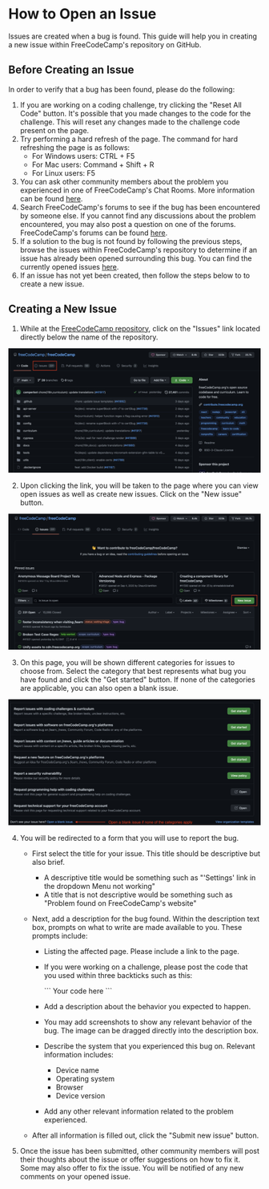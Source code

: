 # How to Open an Issue

Issues are created when a bug is found. This guide will help you in creating a new issue within FreeCodeCamp's repository on GitHub.

## Before Creating an Issue

In order to verify that a bug has been found, please do the following:

1. If you are working on a coding challenge, try clicking the "Reset All Code" button. It's possible that you made changes to the code for the challenge. This will reset any changes made to the challenge code present on the page.
2. Try performing a hard refresh of the page. The command for hard refreshing the page is as follows:
   - For Windows users: CTRL + F5
   - For Mac users: Command + Shift + R
   - For Linux users: F5
3. You can ask other community members about the problem you experienced in one of FreeCodeCamp's Chat Rooms. More information can be found [here](https://forum.freecodecamp.org/t/how-to-get-help-on-gitter/19130).
4. Search FreeCodeCamp's forums to see if the bug has been encountered by someone else. If you cannot find any discussions about the problem encountered, you may also post a question on one of the forums. FreeCodeCamp's forums can be found [here](https://forum.freecodecamp.org/).
5. If a solution to the bug is not found by following the previous steps, browse the issues within FreeCodeCamp's repository to determine if an issue has already been opened surrounding this bug. You can find the currently opened issues [here](https://github.com/freeCodeCamp/freeCodeCamp/issues).
6. If an issue has not yet been created, then follow the steps below to to create a new issue.

## Creating a New Issue

1. While at the [FreeCodeCamp repository](https://github.com/freeCodeCamp/freeCodeCamp), click on the "Issues" link located directly below the name of the repository.

![Issue Location](./images/issue/issue.png)

2. Upon clicking the link, you will be taken to the page where you can view open issues as well as create new issues. Click on the "New issue" button.

![Create a new Issue](./images/issue/new-issue.png)

3. On this page, you will be shown different categories for issues to choose from. Select the category that best represents what bug you have found and click the "Get started" button. If none of the categories are applicable, you can also open a blank issue.

![Issue Types](./images/issue/issue-types.png)

4. You will be redirected to a form that you will use to report the bug.

   - First select the title for your issue. This title should be descriptive but also brief.
     - A descriptive title would be something such as "'Settings' link in the dropdown Menu not working"
     - A title that is not descriptive would be something such as "Problem found on FreeCodeCamp's website"
   - Next, add a description for the bug found. Within the description text box, prompts on what to write are made available to you. These prompts include:

     - Listing the affected page. Please include a link to the page.
     - If you were working on a challenge, please post the code that you used within three backticks such as this:

       \`\`\`
       Your code here
       \`\`\`

     - Add a description about the behavior you expected to happen.
     - You may add screenshots to show any relevant behavior of the bug. The image can be dragged directly into the description box.
     - Describe the system that you experienced this bug on. Relevant information includes:
       - Device name
       - Operating system
       - Browser
       - Device version
     - Add any other relevant information related to the problem experienced.

   - After all information is filled out, click the "Submit new issue" button.

5. Once the issue has been submitted, other community members will post their thoughts about the issue or offer suggestions on how to fix it. Some may also offer to fix the issue. You will be notified of any new comments on your opened issue.
